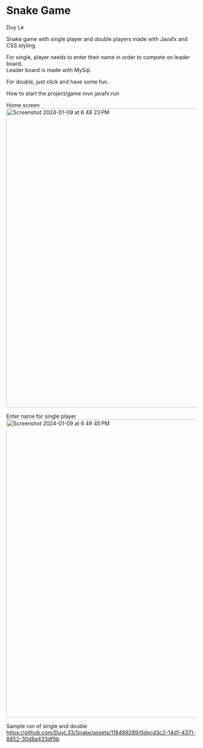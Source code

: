 # Snake Game
Duy Le

Snake game with single player and double players made with Javafx and CSS styling.


For single, player needs to enter their name in order to compete on leader board. <br />
Leader board is made with MySql.

For double, just click and have some fun.


How to start the project/game
mvn javafx:run


Home screen <br />
<img width="792" alt="Screenshot 2024-01-09 at 6 48 23 PM" src="https://github.com/DuyL33/Snake/assets/118499289/b73e8d65-17ad-48f4-961f-b1a2fb4e4eca">


Enter name for single player <br />
<img width="789" alt="Screenshot 2024-01-09 at 6 49 45 PM" src="https://github.com/DuyL33/Snake/assets/118499289/65e61647-2a54-4778-8a8e-84e5735a60a3">

Sample run of single and double <br />
https://github.com/DuyL33/Snake/assets/118499289/0decd3c2-14d1-4371-8852-30d8a433df9b


